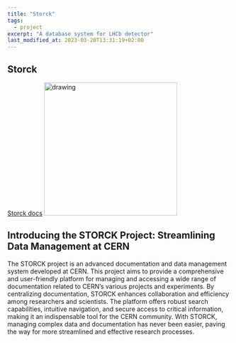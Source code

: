 ```yaml
---
title: "Storck"
tags:
  - project
excerpt: "A database system for LHCb detector"
last_modified_at: 2023-03-20T13:31:19+02:00
---
```



## Storck

[Storck docs](https://storck.docs.cern.ch/)
<img src="https://storck.docs.cern.ch/_static/Storck-B-trans.png" alt="drawing" width="300"/>

## Introducing the STORCK Project: Streamlining Data Management at CERN

The STORCK project is an advanced documentation and data management system developed at CERN. This project aims to provide a comprehensive and user-friendly platform for managing and accessing a wide range of documentation related to CERN’s various projects and experiments. 
By centralizing documentation, STORCK enhances collaboration and efficiency among researchers and scientists. The platform offers robust search capabilities, intuitive navigation, and secure access to critical information, making it an indispensable tool for the CERN community. With STORCK, managing complex data and documentation has never been easier, paving the way for more streamlined and effective research processes.

